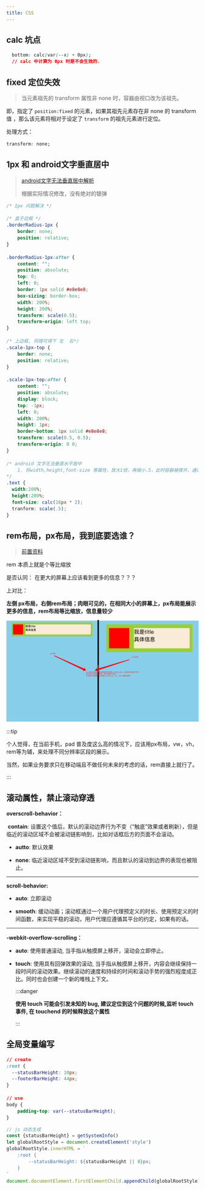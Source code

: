 ```yaml
---
title: CSS
---
```


## calc 坑点
  ```css
    bottom: calc(var(--x) + 0px);
    // calc 中计算为 0px 时是不会生效的.
  ```


## fixed 定位失效

>当元素祖先的 transform 属性非 none 时，容器由视口改为该祖先。

即，指定了 `position:fixed` 的元素，如果其祖先元素存在非 none 的 transform 值 ，那么该元素将相对于设定了 `transform` 的祖先元素进行定位。

处理方式：
```css
transform: none;
```



## 1px 和 android文字垂直居中

> [android文字无法垂直居中解析](https://www.zhihu.com/question/39516424/answer/274374076)
>
> 根据实际情况修改，没有绝对的银弹

```css
/* 1px 问题解决 */

/* 盒子边框 */
.borderRadius-1px {
    border: none;
    position: relative;
}

.borderRadius-1px:after {
    content: "";
    position: absolute;
    top: 0;
    left: 0;
    border: 1px solid #e8e8e8;
    box-sizing: border-box;
    width: 200%;
    height: 200%;
    transform: scale(0.5);
    transform-origin: left top;
}

/* 上边框, 同理可得下 左  右*/
.scale-1px-top {
    border: none;
    position: relative;
}

.scale-1px-top:after {
    content: "";
    position: absolute;
    display: block;
    top: -1px;
    left: 0;
    width: 200%;
    height: 1px;
    border-bottom: 1px solid #e8e8e8;
    transform: scale(0.5, 0.5);
    transform-origin: 0 0;
}

/* android 文字无法垂直水平居中
	1. 将width,height,font-size 等属性，放大1倍，再缩小.5，此时容器被撑开，通过margin负距离定位回原来位置
*/
.text {
  width:200%;
  height:200%;
  font-size: calc(16px * 2);
  tranform: scale(.5);
}

```



## rem布局，px布局，我到底要选谁？

>[前置资料](https://www.zhihu.com/question/313971223/answer/611789506)

rem 本质上就是个等比缩放

是否认同： 在更大的屏幕上应该看到更多的信息？？？

上对比：

**左侧 px布局，右侧rem布局；肉眼可见的，在相同大小的屏幕上，px布局能展示更多的信息，rem布局等比缩放，信息量较少**

![rem和px对比.png](https://raw.githubusercontent.com/Nick-QI/pics/master/1597832399547-1597832399543.png)

:::tip

个人觉得，在当前手机，pad 普及度这么高的情况下，应该用px布局，vw，vh，rem等为辅，来处理不同分辨率区段的展示。

当然，如果业务要求只在移动端且不做任何未来的考虑的话，rem直接上就行了。

:::



## 滚动属性，禁止滚动穿透

**overscroll-behavior：**

​	**contain**: 设置这个值后，默认的滚动边界行为不变（“触底”效果或者刷新），但是临近的滚动区域不会被滚动链影响到，比如对话框后方的页面不会滚动。

-  **autto**: 默认效果

- **none**: 临近滚动区域不受到滚动链影响，而且默认的滚动到边界的表现也被阻止。

---

**scroll-behavior:**

- **auto**: 立即滚动

- **smooth**: 缓动动画；滚动框通过一个用户代理预定义的时长、使用预定义的时间函数，来实现平稳的滚动，用户代理应遵循其平台的约定，如果有的话。

---

**-webkit-overflow-scrolling：**

- **auto**: 使用普通滚动, 当手指从触摸屏上移开，滚动会立即停止。

- **touch**: 使用具有回弹效果的滚动, 当手指从触摸屏上移开，内容会继续保持一段时间的滚动效果。继续滚动的速度和持续的时间和滚动手势的强烈程度成正比。同时也会创建一个新的堆栈上下文。

  :::danger

  **使用 touch 可能会引发未知的 bug, 建议定位到这个问题的时候,监听 touch 事件, 在 touchend 的时候释放这个属性**

  :::


## 全局变量编写

```css
// create
:root {
  --statusBarHeight: 10px;
  --footerBarHeight: 44px;
}

// use
body {
	padding-top: var(--statusBarHeight);
}
```

```js
// js 动态生成
const {statusBarHeight} = getSystemInfo()
let globalRootStyle = document.createElement('style')
globalRootStyle.innerHTML = `
	:root {
		--statusBarHeight: ${statusBarHeight || 0}px;
	} 
`
document.documentElement.firstElementChild.appendChild(globalRootStyle)
```

